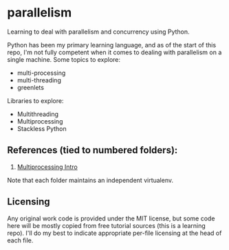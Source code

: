 # parallelism
Learning to deal with parallelism and concurrency using Python.

Python has been my primary learning language, and as of the start of this repo, I'm not fully competent
when it comes to dealing with parallelism on a single machine. Some topics to explore:
* multi-processing
* multi-threading
* greenlets

Libraries to explore:
* Multithreading
* Multiprocessing
* Stackless Python

## References (tied to numbered folders):

1. [Multiprocessing Intro](http://sebastianraschka.com/Articles/2014_multiprocessing_intro.html)

Note that each folder maintains an independent virtualenv.

## Licensing

Any original work code is provided under the MIT license, but some code here will be mostly copied from free tutorial sources (this is a learning repo). I'll do my best to indicate appropriate per-file licensing at the head of each file. 
